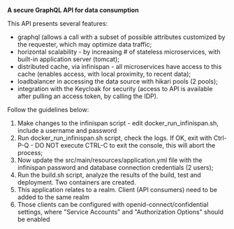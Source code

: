 **A secure GraphQL API for data consumption**

This API presents several features:
* graphql (allows a call with a subset of possible attributes customized by the requester, which may optimize data traffic;
* horizontal scalability - by increasing # of stateless microservices, with built-in application server (tomcat);
* distributed cache, via infinispan - all microservices have access to this cache (enables access, with local proximity, to recent data);
* loadbalancer in accessing the data source with hikari pools (2 pools);
* integration with the Keycloak for security (access to API is available after pulling an access token, by calling the IDP).


Follow the guidelines below:

1. Make changes to the infinispan script - edit docker_run_infinispan.sh, include a username and password
2. Run docker_run_infinispan.sh script, check the logs. If OK, exit with Ctrl-P-Q - DO NOT execute CTRL-C to exit the console, this will abort the process;
3. Now update the src/main/resources/application.yml file with the infinispan password and database connection credentials (2 users);
4. Run the build.sh script, analyze the results of the build, test and deployment. Two containers are created.
5. This application relates to a realm. Client (API consumers) need to be added to the same realm
6. Those clients can be configured with openid-connect/confidential settings, where "Service Accounts" and "Authorization Options" should be enabled


